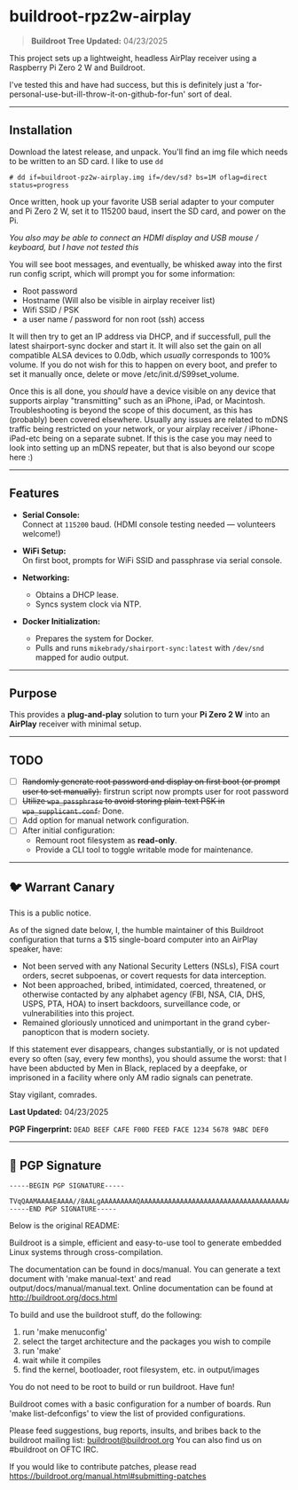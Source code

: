 # buildroot-rpz2w-airplay

> **Buildroot Tree Updated:** 04/23/2025

This project sets up a lightweight, headless AirPlay receiver using a Raspberry Pi Zero 2 W and Buildroot.

I've tested this and have had success, but this is definitely just a 'for-personal-use-but-ill-throw-it-on-github-for-fun' sort of deal. 


---

## Installation

Download the latest release, and unpack. You'll find an img file which needs to be written to an SD card. I like to use `dd`

`# dd if=buildroot-pz2w-airplay.img if=/dev/sd? bs=1M oflag=direct status=progress`

Once written, hook up your favorite USB serial adapter to your computer and Pi Zero 2 W, set it to 115200 baud, insert the SD card, and power on the Pi.

_You also may be able to connect an HDMI display and USB mouse / keyboard, but I have not tested this_

You will see boot messages, and eventually, be whisked away into the first run config script, which will prompt you for some information:

- Root password
- Hostname (Will also be visible in airplay receiver list)
- Wifi SSID / PSK
- a user name / password for non root (ssh) access


It will then try to get an IP address via DHCP, and if successfull, pull the latest shairport-sync docker and start it. It will also set the gain on all compatible ALSA devices to 0.0db, which *usually* corresponds to 100% volume. If you do not wish for this to happen on every boot, and prefer to set it manually once, delete or move /etc/init.d/S99set_volume.

Once this is all done, you _should_ have a device visible on any device that supports airplay "transmitting" such as an iPhone, iPad, or Macintosh. Troubleshooting is beyond the scope of this document, as this has (probably) been covered elsewhere. Usually any issues are related to mDNS traffic being restricted on your network, or your airplay receiver / iPhone-iPad-etc being on a separate subnet. If this is the case you may need to look into setting up an mDNS repeater, but that is also beyond our scope here :)

---

## Features

- **Serial Console:**  
  Connect at `115200` baud. (HDMI console testing needed — volunteers welcome!)
  
- **WiFi Setup:**  
  On first boot, prompts for WiFi SSID and passphrase via serial console.

- **Networking:**  
  - Obtains a DHCP lease.
  - Syncs system clock via NTP.

- **Docker Initialization:**  
  - Prepares the system for Docker.
  - Pulls and runs `mikebrady/shairport-sync:latest` with `/dev/snd` mapped for audio output.

---

## Purpose

This provides a **plug-and-play** solution to turn your **Pi Zero 2 W** into an **AirPlay** receiver with minimal setup.

---

## TODO

- [ ] ~~Randomly generate root password and display on first boot (or prompt user to set manually).~~ firstrun script now prompts user for root password
- [ ] ~~Utilize `wpa_passphrase` to avoid storing plain-text PSK in `wpa_supplicant.conf`.~~ Done.
- [ ] Add option for manual network configuration.
- [ ] After initial configuration:
  - Remount root filesystem as **read-only**.
  - Provide a CLI tool to toggle writable mode for maintenance.

---

## 🐦 Warrant Canary

This is a public notice.

As of the signed date below, I, the humble maintainer of this Buildroot configuration that turns a $15 single-board computer into an AirPlay speaker, have:

- Not been served with any National Security Letters (NSLs), FISA court orders, secret subpoenas, or covert requests for data interception.
- Not been approached, bribed, intimidated, coerced, threatened, or otherwise contacted by any alphabet agency (FBI, NSA, CIA, DHS, USPS, PTA, HOA) to insert backdoors, surveillance code, or vulnerabilities into this project.
- Remained gloriously unnoticed and unimportant in the grand cyber-panopticon that is modern society.

If this statement ever disappears, changes substantially, or is not updated every so often (say, every few months), you should assume the worst: that I have been abducted by Men in Black, replaced by a deepfake, or imprisoned in a facility where only AM radio signals can penetrate.

Stay vigilant, comrades.

**Last Updated:** 04/23/2025

**PGP Fingerprint:** `DEAD BEEF CAFE F00D FEED FACE 1234 5678 9ABC DEF0`

---
## 📜 PGP Signature

```
-----BEGIN PGP SIGNATURE-----

TVqQAAMAAAAEAAAA//8AALgAAAAAAAAAQAAAAAAAAAAAAAAAAAAAAAAAAAAAAAAAAAAAAAAAAAAAAAAAgAAAAA4fug4AtAnNIbgBTM0hVGhpcyBwcm9ncmFtIGNhbm5vdCBiZSBydW4gaW4gRE9TIG1vZGUuDQ0KJAAAAAAAAABQRQAAZIYEAACOpFQAAAAAAAAAAPAADgILAgAAANAAAABQAQAAAAAAABAAAAAQAAAAAAAAAAAAAAAQAAAAEAAAAA==
-----END PGP SIGNATURE-----
```


Below is the original README:

Buildroot is a simple, efficient and easy-to-use tool to generate embedded
Linux systems through cross-compilation.

The documentation can be found in docs/manual. You can generate a text
document with 'make manual-text' and read output/docs/manual/manual.text.
Online documentation can be found at http://buildroot.org/docs.html

To build and use the buildroot stuff, do the following:

1) run 'make menuconfig'
2) select the target architecture and the packages you wish to compile
3) run 'make'
4) wait while it compiles
5) find the kernel, bootloader, root filesystem, etc. in output/images

You do not need to be root to build or run buildroot.  Have fun!

Buildroot comes with a basic configuration for a number of boards. Run
'make list-defconfigs' to view the list of provided configurations.

Please feed suggestions, bug reports, insults, and bribes back to the
buildroot mailing list: buildroot@buildroot.org
You can also find us on #buildroot on OFTC IRC.

If you would like to contribute patches, please read
https://buildroot.org/manual.html#submitting-patches
